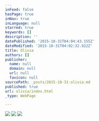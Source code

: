 ```yaml
---
inFeed: false
hasPage: true
inNav: true
inLanguage: null
starred: true
keywords: []
description: ''
datePublished: '2015-10-31T04:04:43.155Z'
dateModified: '2015-10-31T04:02:32.922Z'
title: Olivia
authors: []
publisher:
  name: null
  domain: null
  url: null
  favicon: null
sourcePath: _posts/2015-10-31-olivia.md
published: true
url: olivia/index.html
_type: WebPage

---
```

![](https://the-grid-user-content.s3-us-west-2.amazonaws.com/723dfb60-19c5-4146-a567-a9a8d8cc0a24.jpg)
![](https://the-grid-user-content.s3-us-west-2.amazonaws.com/fd3299e8-cd9b-4ab3-b961-d0c5bcbd5c14.jpg)
![](https://the-grid-user-content.s3-us-west-2.amazonaws.com/1a95ffad-9b8b-4a7d-ac39-12e1bc273496.jpg)
